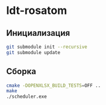 # ldt-rosatom

## Инициализация

```bash
git submodule init --recursive
git submodule update
```

## Сборка

```bash
cmake -DOPENXLSX_BUILD_TESTS=OFF ..
make
./scheduler.exe
```
